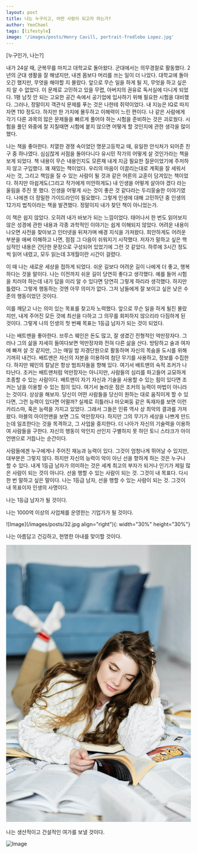 ```yaml
---
layout: post
title: 나는 누구이고, 어떤 사람이 되고자 하는가?
author: YeoChael
tags: [lifestyle]
image: '/images/posts/Henry Cavill, portrait-fredlobo Lopez.jpg'
---
```


[누구인가, 나는?]



내가 24살 때, 군복무를 마치고 대학교로 돌아왔다. 군대에서는 의무경찰로 활동했다. 2년의 군대 생활을 잘 해냈지만, 내겐 몸보다 머리를 쓰는 일이 더 나았다. 대학교에 돌아오긴 했지만, 무엇을 해야할 지 몰랐다. 앞으로 무슨 일을 하게 될 지, 무엇을 하고 싶은지 알 수 없었다. 이 문제로 고민하고 있을 무렵, 아버지의 권유로 독서실에 다니게 되었다. 1평 남짓 안 되는 고요한 공간 속에서 공기업에 입사하기 위해 필요한 시험을 대비했다. 그러나, 정말이지 객관식 문제를 푸는 것은 나한테 쥐약이었다. 내 지능은 IQ로 따지자면 110 정도다. 하지만 한 가지에 몰두하고 이해력이 느린 편이다. 나 같은 사람에게 각기 다른 과목의 많은 문제들을 빠르게 풀어야 하는 시험을 준비하는 것은 괴로웠다. 시험을 풀던 와중에 잘 지칠때면 시험에 붙지 않으면 어떻게 할 것인지에 관한 생각을 많이 했다.

나는 책을 좋아한다. 치열한 경쟁 속이었던 명문고등학교 때, 유일한 안식처가 되어준 친구 중 하나였다. 심심찮게 서점을 돌아다니다 유시민 작가의 어떻게 살 것인가라는 책을 보게 되었다. 책 내용이 무슨 내용인지도 모른채 내게 지금 필요한 질문이었기에 주저하지 않고 구입했다. 꽤 재밌는 책이었다. 우리의 마음이 이끌리는대로 계획을 잘 세워서 사는 것, 그리고 책임을 질 수 있는 사람이 될 것과 같은 어른의 교훈이 담겨있는 책이었다. 하지만 아쉽게도(그리고 작가에게 미안하게도) 내 인생을 어떻게 살아야 겠다 라는 울림을 주진 못 했다. 인생을 어떻게 사는 것이 좋은 것 같다라는 두리뭉술한 이야기였다. 나에겐 더 정밀한 가이드라인이 필요했다. 그렇게 인생에 대해 고민하던 중 인생의 12가지 법칙이라는 책을 발견했다. 정말이지 내가 찾던 책이 아니었는가.

이 책은 쉽지 않았다. 오히려 내가 바보가 되는 느낌이었다. 태어나서 한 번도 읽어보지 않은 성경에 관한 내용과 각종 과학적인 이야기는 쉽게 이해되지 않았다. 어려운 내용이 나오면 사전을 찾아보고 인터넷을 뒤져가며 배경 지식을 가져왔다. 희안하게도 어려운 부분을 애써 이해하고 나면, 점점 그 다음이 쉬워지기 시작했다. 저자가 말하고 싶은 핵심적인 내용은 간단한 문장으로 구성되어 있었기에 그런 것 같았다. 하루에 3시간 정도씩 읽어 내렸고, 모두 읽는데 3개월이란 시간이 걸렸다. 


이 때 나는 새로운 세상을 접하게 되었다. 쉬운 길보다 어려운 길이 나에게 더 좋고, 행복하다는 것을 말이다. 나는 이전까지 쉬운 길이 당연히 좋다고 생각했다. 예를 들어 시험을 치러야 하는데 내가 답을 미리 알 수 있다면 당연히 그렇게 하리라 생각했다. 하지만 틀렸다. 그렇게 행동하는 것엔 아무 의미가 없다. 그저 남들에게 잘 보이고 싶은 낮은 수준의 행동이었던 것이다.

이를 깨닫고 나는 의미 있는 목표를 찾고자 노력했다. 앞으로 무슨 일을 하게 될진 몰랐지만, 내게 주어진 모든 것에 최선을 다하고 그 의무를 회피하지 않으리라 다짐하게 된 것이다. 그렇게 나의 인생의 첫 번째 목표는 1등급 남자가 되는 것이 되었다.

나는 배트맨을 좋아한다. 브루스 웨인은 돈도 많고, 잘 생겼긴 전형적인 억만장자다. 그러나 그의 삶을 자세히 들여다보면 억만장자와 전혀 다른 삶을 산다. 방탕하고 술과 여자에 빠져 살 것 같지만, 그는 매일 밤 자경단원으로 활동하며 자신의 목숨을 도시를 위해 기꺼히 내건다. 배트맨은 자신의 자본을 이용하여 첨단 무기를 사용하고, 정보를 수집한다. 하지만 웨인의 칼날은 항상 범죄자들을 향해 있다. 여기서 배트맨의 숙적 조커가 나타난다. 조커는 배트맨처럼 억만장자는 아니지만, 사람들의 심리를 파고들어 교묘하게 조종할 수 있는 사람이다. 배트맨이 자기 자신과 기술을 사용할 수 있는 힘이 있다면 조커는 남을 이용할 수 있는 힘이 있다. 여기서 놀라운 점은 조커의 능력이 마법이 아니라는 것이다. 상상을 해보자. 당신이 어떤 사람들을 당신이 원하는 대로 움직이게 할 수 있다면, 그런 능력이 있다면 어떨까? 실제로 히틀러나 마오쩌둥 같은 독재자를 보면 이런 카리스마, 혹은 능력을 가지고 있었다. 그래서 그들은 인류 역사 상 최악의 결과를 가져왔다. 마블의 아이언맨을 보면 그도 억만장자다. 하지만 그의 무기가 세상을 나쁘게 만드는데 일조한다는 것을 목격하고, 그 사업을 중지한다. 더 나아가 자신의 기술력을 이용하여 사람들을 구한다. 자신의 행동이 악인지 선인지 구별하지 못 하던 토니 스타크가 아이언맨으로 거듭나는 순간이다.

사람들에겐 누구에게나 주어진 재능과 능력이 있다. 그것이 엄청나게 뛰어날 수 있지만, 대부분은 그렇지 않다. 하지만 자신의 능력이 악이 아닌 선을 향하게 하는 것은 누구나 할 수 있다. 내게 1등급 남자가 의미하는 것은 세계 최고의 부자가 되거나 인기가 제일 많은 사람이 되는 것이 아니다. 선을 행할 수 있는 사람이 되는 것. 그것이 내 목표다. 다시 한 번 말하고 싶은 말이다. 나는 1등급 남자, 선을 행할 수 있는 사람이 되는 것. 그것이 내 목표이자 인생의 사명이다.

나는 1등급 남자가 될 것이다.



나는 1000억 이상의 사업체를 운영한는 기업가가 될 것이다.

![Image](/images/posts/32.jpg align="right"){: width="30%" height="30%"}

나는 아름답고 건깅하고, 현명한 아내를 맞이할 것이다.

![Image](/images/posts/33.jpg)

나는 생산적이고 건설적인 여가를 보낼 것이다.

![Image](/images/posts/34.jpg)